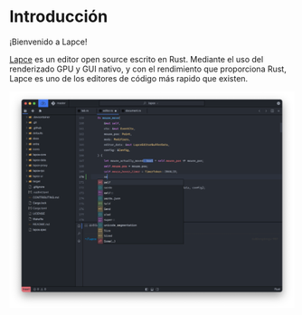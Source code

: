 # Introducción

¡Bienvenido a Lapce!

[Lapce](https://lapce.dev) es un editor open source escrito en Rust. Mediante el uso del renderizado GPU y GUI nativo, y con el rendimiento que proporciona Rust, Lapce es uno de los editores de código más rapido que existen.&#x20;

![](https://raw.githubusercontent.com/lapce/lapce/master/extra/images/screenshot.png)
